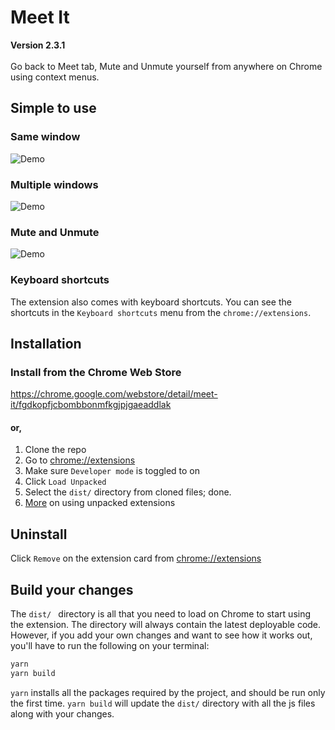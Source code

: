 # Meet It
**Version 2.3.1** <br/> <br/>
Go back to Meet tab, Mute and Unmute yourself from anywhere on Chrome using context menus.

## Simple to use
### Same window
![Demo](./static/same-window-take-me-back-to-meet.gif)

### Multiple windows
![Demo](./static/multi-window-take-me-to-meet.gif)

### Mute and Unmute
![Demo](./static/mute-unmute.gif)

### Keyboard shortcuts
The extension also comes with keyboard shortcuts. You can see the shortcuts in the `Keyboard shortcuts` menu from the `chrome://extensions`.

## Installation
### Install from the Chrome Web Store
https://chrome.google.com/webstore/detail/meet-it/fgdkopfjcbombbonmfkgjpjgaeaddlak
#### or,
1. Clone the repo
2. Go to [chrome://extensions](chrome://extensions)
3. Make sure `Developer mode` is toggled to on
4. Click `Load Unpacked`
5. Select the `dist/` directory from cloned files; done.
6. [More](https://developer.chrome.com/docs/extensions/mv3/getstarted/) on using unpacked extensions

## Uninstall
Click `Remove` on the extension card from [chrome://extensions](chrome://extensions)

## Build your changes
The `dist/ ` directory is all that you need to load on Chrome to start using the extension. The directory will always contain the latest deployable code.
However, if you add your own changes and want to see how it works out, you'll have to run the following on your terminal:
```sh
yarn
yarn build
```
`yarn` installs all the packages required by the project, and should be run only the first time. `yarn build` will update the `dist/` directory with all the js files along with your changes.

